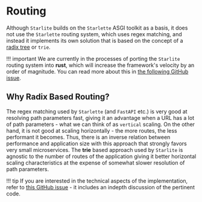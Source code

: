 # Routing

Although `Starlite` builds on the `Starlette` ASGI toolkit as a basis, it does not use the `Starlette` routing system,
which uses regex matching, and instead it implements its own solution that is based on the concept of a
[radix tree](https://en.wikipedia.org/wiki/Radix_tree) or `trie`.

!!! important
    We are currently in the processes of porting the `Starlite` routing system into __rust__, which will increase the
    framework's velocity by an order of magnitude. You can read more about this in
    [the following GitHub issue](https://github.com/starlite-api/starlite/issues/177).

## Why Radix Based Routing?

The regex matching used by `Starlette` (and `FastAPI` etc.) is very good at resolving path parameters fast, giving it
an advantage when a URL has a lot of path parameters - what we can think of as `vertical` scaling. On the
other hand, it is not good at scaling horizontally - the more routes, the less performant it becomes. Thus,
there is an inverse relation between performance and application size with this approach that strongly favors very
small microservices. The **trie** based approach used by `Starlite` is agnostic to the number of routes of the
application giving it better horizontal scaling characteristics at the expense of somewhat slower resolution of path
parameters.

!!! tip
    If you are interested in the technical aspects of the implementation, refer to
    [this GitHub issue](https://github.com/starlite-api/starlite/issues/177) - it includes an indepth discussion of the
    pertinent code.
